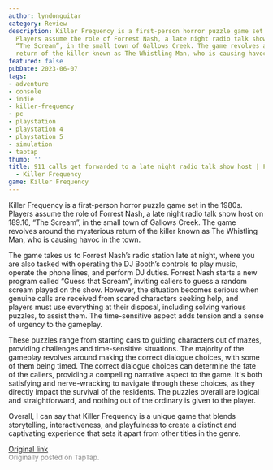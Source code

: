 ```yaml
---
author: lyndonguitar
category: Review
description: Killer Frequency is a first-person horror puzzle game set in the 1980s.
  Players assume the role of Forrest Nash, a late night radio talk show host on 189.16,
  “The Scream”, in the small town of Gallows Creek. The game revolves around the mysterious
  return of the killer known as The Whistling Man, who is causing havoc in the town.
featured: false
pubDate: 2023-06-07
tags:
- adventure
- console
- indie
- killer-frequency
- pc
- playstation
- playstation 4
- playstation 5
- simulation
- taptap
thumb: ''
title: 911 calls get forwarded to a late night radio talk show host | First Impressions
  - Killer Frequency
game: Killer Frequency
---
```

Killer Frequency is a first-person horror puzzle game set in the 1980s. Players assume the role of Forrest Nash, a late night radio talk show host on 189.16, “The Scream”, in the small town of Gallows Creek. The game revolves around the mysterious return of the killer known as The Whistling Man, who is causing havoc in the town.

The game takes us to Forrest Nash’s radio station late at night, where you are also tasked with operating the DJ Booth’s controls to play music, operate the phone lines, and perform DJ duties. Forrest Nash starts a new program called “Guess that Scream”, inviting callers to guess a random scream played on the show. However, the situation becomes serious when genuine calls are received from scared characters seeking help, and players must use everything at their disposal, including solving various puzzles, to assist them. The time-sensitive aspect adds tension and a sense of urgency to the gameplay.

These puzzles range from starting cars to guiding characters out of mazes, providing challenges and time-sensitive situations. The majority of the gameplay revolves around making the correct dialogue choices, with some of them being timed. The correct dialogue choices can determine the fate of the callers, providing a compelling narrative aspect to the game. It's both satisfying and nerve-wracking to navigate through these choices, as they directly impact the survival of the residents. The puzzles overall are logical and straightforward, and nothing out of the ordinary is given to the player.

Overall, I can say that Killer Frequency is a unique game that blends storytelling, interactiveness, and playfulness to create a distinct and captivating experience that sets it apart from other titles in the genre.

[Original link](https://www.taptap.io/post/5779405)<br><span style="font-size: 0.95em; color: #888;">Originally posted on TapTap.</span>